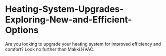 # Heating-System-Upgrades-Exploring-New-and-Efficient-Options
Are you looking to upgrade your heating system for improved efficiency and comfort? Look no further than Makki HVAC.
